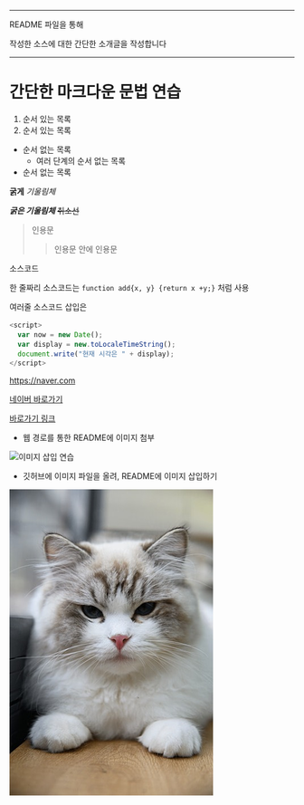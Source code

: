 ----------------------------------------------
README 파일을 통해

작성한 소스에 대한 간단한 소개글을 작성합니다

----------------------------------------------
# 간단한 마크다운 문법 연습
1. 순서 있는 목록
2. 순서 있는 목록

- 순서 없는 목록
  - 여러 단계의 순서 없는 목록
- 순서 없는 목록

**굵게**
*기울림체*

***굵은 기울림체***
~~취소선~~

> 인용문
>> 인용문 안에 인용문

소스코드

한 줄짜리 소스코드는 `function add{x, y} {return x +y;}` 처럼 사용

여러줄 소스코드 삽입은 

```javascript
<script>
  var now = new Date();
  var display = new.toLocaleTimeString();
  document.write("현재 시각은 " + display);
</script>
```

<https://naver.com>

[네이버 바로가기](https://naver.com)

[바로가기 링크](https://naver.com, "네이버 링크")

- 웹 경로를 통한 README에 이미지 첨부

![이미지 삽입 연습](https://github.com/user-attachments/assets/c1998768-1810-4759-8e00-24bc1a3236c1)


- 깃허브에 이미지 파일을 올려, README에 이미지 삽입하기

![아기 고양이 사진](./images/pngtree-rules-of-biotex-cat-image_600076.jpg)



